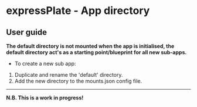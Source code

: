 expressPlate - App directory
============

User guide
--------
**The default directory is not mounted when the app is initialised, the default directory act's as a starting point/blueprint for all new sub-apps.**

* To create a new sub app:

1.  Duplicate and rename the 'default' directory.
2.  Add the new directory to the mounts.json config file. 


---------------------------------------------

**N.B. This is a work in progress!**
